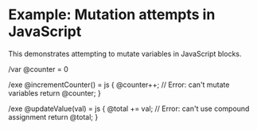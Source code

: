 # Example: Mutation attempts in JavaScript

This demonstrates attempting to mutate variables in JavaScript blocks.

/var @counter = 0

/exe @incrementCounter() = js {
  @counter++;  // Error: can't mutate variables
  return @counter;
}

/exe @updateValue(val) = js {
  @total += val;  // Error: can't use compound assignment
  return @total;
}
